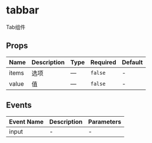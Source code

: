 # tabbar

Tab组件

## Props

<!-- @vuese:tabbar:props:start -->
|Name|Description|Type|Required|Default|
|---|---|---|---|---|
|items|选项|—|`false`|-|
|value|值|—|`false`|-|

<!-- @vuese:tabbar:props:end -->


## Events

<!-- @vuese:tabbar:events:start -->
|Event Name|Description|Parameters|
|---|---|---|
|input|-|-|

<!-- @vuese:tabbar:events:end -->


